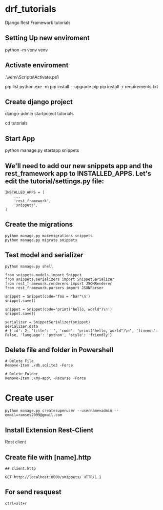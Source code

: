 # drf_tutorials

Django Rest Framework tutorials

## Setting Up new enviroment

python -m venv venv

## Activate enviroment

.\venv\Scripts\Activate.ps1

pip list
python.exe -m pip install --upgrade pip
pip install -r requirements.txt

## Create django project

django-admin startpoject tutorials

cd tutorials

## Start App

python manage.py startapp snippets

## We'll need to add our new snippets app and the rest_framework app to INSTALLED_APPS. Let's edit the tutorial/settings.py file:

```
INSTALLED_APPS = [
    ...
    'rest_framework',
    'snippets',
]
```

## Create the migrations

```
python manage.py makemigrations snippets
python manage.py migrate snippets

```

## Test model and serializer

```
python manage.py shell
```

```
from snippets.models import Snippet
from snippets.serializers import SnippetSerializer
from rest_framework.renderers import JSONRenderer
from rest_framework.parsers import JSONParser

snippet = Snippet(code='foo = "bar"\n')
snippet.save()

snippet = Snippet(code='print("hello, world")\n')
snippet.save()

serializer = SnippetSerializer(snippet)
serializer.data
# {'id': 2, 'title': '', 'code': 'print("hello, world")\n', 'linenos': False, 'language': 'python', 'style': 'friendly'}
```

## Delete file and folder in Powershell

```
# Delete File
Remove-Item ./db.sqlite3 -Force

# Delete Folder
Remove-Item .\my-app\ -Recurse -Force
```

# Create user

```
python manage.py createsuperuser --username=admin --email=ramses2099@gmail.com
```

## Install Extension Rest-Client

Rest client

## Create file with [name].http

```
## client.http

GET http://localhost:8000/snippets/ HTTP/1.1

```

## For send resquest

```
ctrl+alt+r
```
